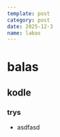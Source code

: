 ```yaml
---
template: post
category: post
date: 2025-12-3
name: labas
---
```


# balas

## kodle

### trys

- asdfasd
